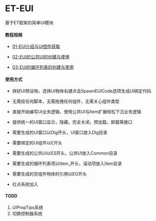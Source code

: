 # ET-EUI
基于ET框架的简单UI模块

#### 教程视频
- [01-EUI介绍与UI控件获取](https://www.bilibili.com/video/BV12F411e7bP?share_source=copy_web) 

- [02-EUI的公共UI的创建与使用](https://www.bilibili.com/video/BV1VP4y137Ah?share_source=copy_web)   

- [03-EUI的循环列表的创建与使用](https://www.bilibili.com/video/BV1UF411z7uu?share_source=copy_web) 

#### 使用方式

-  拼好UI预设物，选择UI物体右键点击SpawnEUICode选项生成UI绑定代码  

-  无需挂任何脚本，无需拖拽任何组件，无需关心组件类型

-  直接开始编写UI业务逻辑，使用公共UI与Item扩展轻松下沉业务逻辑

-  提供统一的UI窗口显示，隐藏，完全关闭，预加载，卸载等接口

-  需要生成的UI窗口以Dlg开头，UI窗口放入Dlg目录

-  需要绑定的UI组件以E开头  

-  需要生成的公共UI以ES开头，公共UI放入Common目录

-  需要生成的循环列表项以Item_开头，滚动项放入Item目录

-  需要生成的空组件物体的引用以EG开头  

-  红点系统加入

#### TODD
1.  UIPropTips系统
2.  切换控制器系统


